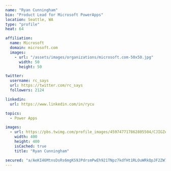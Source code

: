 ```yaml
---
name: "Ryan Cunningham"
bio: "Product Lead for Microsoft PowerApps"
location: Seattle, WA
type: "profile"
heat: 64

affiliation:
  name: Microsoft
  domain: microsoft.com
  images:
    - url: "/assets/images/organizations/microsoft.com-50x50.jpg"
      width: 50
      height: 50

twitter:
  username: rc_says
  url: https://twitter.com/rc_says
  followers: 2124

linkedin:
  url: https://www.linkedin.com/in/rycu

topics:
  - Power Apps

images:
  - url: https://pbs.twimg.com/profile_images/459747717862805504/CJIGZejd_400x400.png
    width: 400
    height: 400
    isCached: true
    title: "Ryan Cunningham"

secured: "a/AeKI46MtnsDsRs6mgKS9JPdrsmPwEh921TNpz7kdfHt1RLOuWRkQpJF2ZW7FbTB/n/45Zx9sxX/CYkIZYau4MuEDnySQbtQE2sfjxYbJOnrBJFeErjo/yQPZPRu0bKITaPpQ7BKmFRy0nXUXPh2zj1u/B/LNz85kJbcUzqmGtt9+vy+iGbzrUCZwiiU040qcVk5FTd2H8m8+ZC2AGEvTgD31iqGRrUjAEhwhbbOwSMjWNJ+7fcn8kzAKy0/pJIcU82iHnD9Fp1zlk9LAjgQoF5L+Cvl3q2jCOU9fOn6Zu+npcBm3Iw+RO1fdzk2zhrO5bWUfLjjqB/NIBMkUwoA+B0lEJqgqIICDAxzCOHdOpqL1rseNtI68pkp/NbUpHFLX+sdF4gLLXknBKfN8leMMvuB1rSNJv/XzyjlylRLbw=;4iy6+ybvhdIQl8SsUy2p1A=="
---
```


